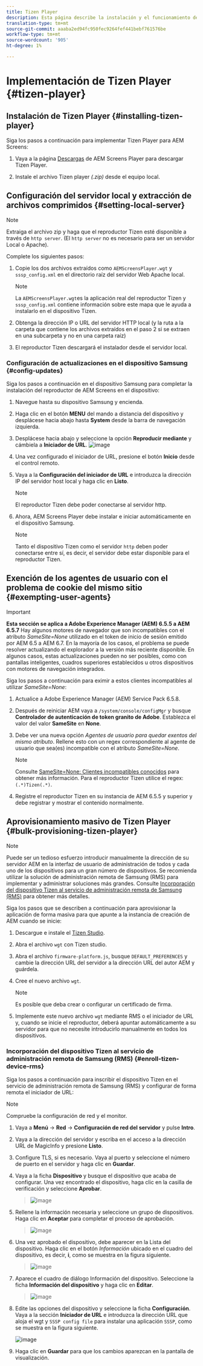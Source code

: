 ```yaml
---
title: Tizen Player
description: Esta página describe la instalación y el funcionamiento de Tizen Player.
translation-type: tm+mt
source-git-commit: aaaba2ed94fc950fec9264fef441bebf761576be
workflow-type: tm+mt
source-wordcount: '905'
ht-degree: 1%

---
```



# Implementación de Tizen Player {#tizen-player}

## Instalación de Tizen Player {#installing-tizen-player}

Siga los pasos a continuación para implementar Tizen Player para AEM Screens:

1. Vaya a la página [Descargas](https://download.macromedia.com/screens/) de AEM Screens Player para descargar Tizen Player.

1. Instale el archivo Tizen player *(.zip)* desde el equipo local.

## Configuración del servidor local y extracción de archivos comprimidos {#setting-local-server}

>[!NOTE]
> Extraiga el archivo zip y haga que el reproductor Tizen esté disponible a través de `http server`. (El `http server` no es necesario para ser un servidor Local o Apache).

Complete los siguientes pasos:

1. Copie los dos archivos extraídos como `AEMScreensPlayer.wgt` y `sssp_config.xml` en el directorio raíz del servidor Web Apache local.

   >[!NOTE]
   >La `AEMScreensPlayer.wgt`es la aplicación real del reproductor Tizen y `sssp_config.xml` contiene información sobre este mapa que le ayuda a instalarlo en el dispositivo Tizen.

1. Obtenga la dirección IP o URL del servidor HTTP local (y la ruta a la carpeta que contiene los archivos extraídos en el paso 2 si se extraen en una subcarpeta y no en una carpeta raíz)

1. El reproductor Tizen descargará el instalador desde el servidor local.

### Configuración de actualizaciones en el dispositivo Samsung {#config-updates}

Siga los pasos a continuación en el dispositivo Samsung para completar la instalación del reproductor de AEM Screens en el dispositivo:

1. Navegue hasta su dispositivo Samsung y encienda.

1. Haga clic en el botón **MENU** del mando a distancia del dispositivo y desplácese hacia abajo hasta **System** desde la barra de navegación izquierda.

1. Desplácese hacia abajo y seleccione la opción **Reproducir mediante** y cámbiela a **Iniciador de URL**.
   ![image](/help/user-guide/assets/tizen/rms-2.png)

1. Una vez configurado el iniciador de URL, presione el botón **Inicio** desde el control remoto.

1. Vaya a la **Configuración del iniciador de URL** e introduzca la dirección IP del servidor host local y haga clic en **Listo**.
   >[!NOTE]
   >El reproductor Tizen debe poder conectarse al servidor http.

1. Ahora, AEM Screens Player debe instalar e iniciar automáticamente en el dispositivo Samsung.

   >[!NOTE]
   >Tanto el dispositivo Tizen como el servidor `http` deben poder conectarse entre sí, es decir, el servidor debe estar disponible para el reproductor Tizen.


## Exención de los agentes de usuario con el problema de cookie del mismo sitio {#exempting-user-agents}

>[!IMPORTANT]
>**Esta sección se aplica a Adobe Experience Manager (AEM) 6.5.5 a AEM 6.5.7**
>Hay algunos motores de navegador que son incompatibles con el atributo *SameSite=None* utilizado en el token de inicio de sesión emitido por AEM 6.5 a AEM 6.7. En la mayoría de los casos, el problema se puede resolver actualizando el explorador a la versión más reciente disponible. En algunos casos, estas actualizaciones pueden no ser posibles, como con pantallas inteligentes, cuadros superiores establecidos u otros dispositivos con motores de navegación integrados.

Siga los pasos a continuación para eximir a estos clientes incompatibles al utilizar *SameSite=None*:

1. Actualice a Adobe Experience Manager (AEM) Service Pack 6.5.8.

1. Después de reiniciar AEM vaya a `/system/console/configMgr` y busque **Controlador de autenticación de token granito de Adobe**. Establezca el valor del valor **SameSite** en **None**.

1. Debe ver una nueva opción *Agentes de usuario para quedar exentos del mismo atributo*. Rellene esto con un regex correspondiente al agente de usuario que sea(es) incompatible con el atributo *SameSite=None*.
   >[!NOTE]
   >Consulte [SameSite=None: Clientes incompatibles conocidos](https://www.chromium.org/updates/same-site/incompatible-clients) para obtener más información. Para el reproductor Tizen utilice el regex: `(.*)Tizen(.*)`.

1. Registre el reproductor Tizen en su instancia de AEM 6.5.5 y superior y debe registrar y mostrar el contenido normalmente.

## Aprovisionamiento masivo de Tizen Player {#bulk-provisioning-tizen-player}

>[!NOTE]
>Puede ser un tedioso esfuerzo introducir manualmente la dirección de su servidor AEM en la interfaz de usuario de administración de todos y cada uno de los dispositivos para un gran número de dispositivos. Se recomienda utilizar la solución de administración remota de Samsung (RMS) para implementar y administrar soluciones más grandes. Consulte [Incorporación del dispositivo Tizen al servicio de administración remota de Samsung (RMS)](#enroll-tizen-device-rm) para obtener más detalles.

Siga los pasos que se describen a continuación para aprovisionar la aplicación de forma masiva para que apunte a la instancia de creación de AEM cuando se inicie:

1. Descargue e instale el [Tizen Studio](https://developer.tizen.org/development/tizen-studio/download).
1. Abra el archivo `wgt` con Tizen studio.
1. Abra el archivo `firmware-platform.js`, busque `DEFAULT_PREFERENCES` y cambie la dirección URL del servidor a la dirección URL del autor AEM y guárdela.
1. Cree el nuevo archivo `wgt`.

   >[!NOTE]
   >Es posible que deba crear o configurar un certificado de firma.

1. Implemente este nuevo archivo `wgt` mediante RMS o el iniciador de URL y, cuando se inicie el reproductor, deberá apuntar automáticamente a su servidor para que no necesite introducirlo manualmente en todos los dispositivos.

### Incorporación del dispositivo Tizen al servicio de administración remota de Samsung (RMS) {#enroll-tizen-device-rms}

Siga los pasos a continuación para inscribir el dispositivo Tizen en el servicio de administración remota de Samsung (RMS) y configurar de forma remota el iniciador de URL:

>[!NOTE]
>Compruebe la configuración de red y el monitor.

1. Vaya a **Menú** -> **Red** -> **Configuración de red del servidor** y pulse **Intro**.

1. Vaya a la dirección del servidor y escriba en el acceso a la dirección URL de MagicInfo y presione **Listo**.

1. Configure TLS, si es necesario. Vaya al puerto y seleccione el número de puerto en el servidor y haga clic en **Guardar**.

1. Vaya a la ficha **Dispositivo** y busque el dispositivo que acaba de configurar. Una vez encontrado el dispositivo, haga clic en la casilla de verificación y seleccione **Aprobar**.

   >![image](/help/user-guide/assets/tizen/rms-3.png)

1. Rellene la información necesaria y seleccione un grupo de dispositivos. Haga clic en **Aceptar** para completar el proceso de aprobación.

   >![image](/help/user-guide/assets/tizen/rms-7.png)

1. Una vez aprobado el dispositivo, debe aparecer en la Lista del dispositivo. Haga clic en el botón *Información* ubicado en el cuadro del dispositivo, es decir, **i**, como se muestra en la figura siguiente.

   >![image](/help/user-guide/assets/tizen/rms-6.png)

1. Aparece el cuadro de diálogo Información del dispositivo. Seleccione la ficha **Información del dispositivo** y haga clic en **Editar**.

   >![image](/help/user-guide/assets/tizen/rms-5.png)

1. Edite las opciones del dispositivo y seleccione la ficha **Configuración**. Vaya a la sección **Iniciador de URL** e introduzca la dirección URL que aloja el wgt y `SSSP config file` para instalar una aplicación `SSSP`, como se muestra en la figura siguiente.

   ![image](/help/user-guide/assets/tizen/rms-9.png)

1. Haga clic en **Guardar** para que los cambios aparezcan en la pantalla de visualización.


